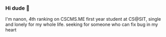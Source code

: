 ### Hi dude 👋

I'm nanon, 4th ranking on CSCMS.ME
first year student at CS@SIT, single and lonely for my whole life. 
seeking for someone who can fix bug in my heart
<!--
**nonsomroop/nonsomroop** is a ✨ _special_ ✨ repository because its `README.md` (this file) appears on your GitHub profile.

Here are some ideas to get you started:

- 🔭 I’m currently working on ...
- 🌱 I’m currently learning ...
- 👯 I’m looking to collaborate on ...
- 🤔 I’m looking for help with ...
- 💬 Ask me about ...
- 📫 How to reach me: ...
- 😄 Pronouns: ...
- ⚡ Fun fact: ...
-->
